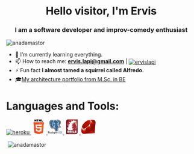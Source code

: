 <h1 align="center">Hello visitor, I'm Ervis</h1>
<h3 align="center"> I am a software developer and improv-comedy enthusiast</h3>

<p align="left"> <img src="https://komarev.com/ghpvc/?username=anadamastor&label=Profile%20views&color=0e75b6&style=flat" alt="anadamastor" /> </p>

- 🌱 I’m currently learning everything.
- 📫 How to reach me:  **ervis.lapi@gmail.com** | <a href="https://linkedin.com/in/ervislapi" target="blank"><img align="center" src="https://raw.githubusercontent.com/rahuldkjain/github-profile-readme-generator/master/src/images/icons/Social/linked-in-alt.svg" alt="ervislapi" height="20" width="30" /></a>
- ⚡ Fun fact **I almost tamed a squirrel called Alfredo.**
- 🎓<a href="https://issuu.com/lervis87/docs/ervis_lapi_portfolio_sel" target="blank">My architecture portfolio from M.Sc. in BE</a>


<h1 align="left">Languages and Tools:</h3>
<p align="left"> <a href="https://heroku.com" target="_blank"> <img src="https://www.vectorlogo.zone/logos/heroku/heroku-icon.svg" alt="heroku" width="40" height="40"/> </a> <a href="https://www.w3.org/html/" target="_blank"> <img src="https://raw.githubusercontent.com/devicons/devicon/master/icons/html5/html5-original-wordmark.svg" alt="html5" width="40" height="40"/> </a> <a href="https://www.postgresql.org" target="_blank"> <img src="https://raw.githubusercontent.com/devicons/devicon/master/icons/postgresql/postgresql-original-wordmark.svg" alt="postgresql" width="40" height="40"/> </a> <a href="https://rubyonrails.org" target="_blank"> <img src="https://raw.githubusercontent.com/devicons/devicon/master/icons/rails/rails-original-wordmark.svg" alt="rails" width="40" height="40"/> </a> <a href="https://www.ruby-lang.org/en/" target="_blank"> <img src="https://raw.githubusercontent.com/devicons/devicon/master/icons/ruby/ruby-original.svg" alt="ruby" width="40" height="40"/> </a> </p>

<p>&nbsp;<img align="center" src="https://github-readme-stats.vercel.app/api?username=anadamastor&show_icons=true&locale=en" alt="anadamastor" /></p>
